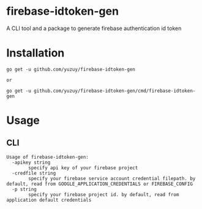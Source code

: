 # firebase-idtoken-gen
A CLI tool and a package to generate firebase authentication id token

# Installation
```
go get -u github.com/yuzuy/firebase-idtoken-gen

or

go get -u github.com/yuzuy/firebase-idtoken-gen/cmd/firebase-idtoken-gen
```

# Usage
## CLI

```
Usage of firebase-idtoken-gen:
  -apikey string
    	specify api key of your firebase project
  -credfile string
    	specify your firebase service account credential filepath. by default, read from GOOGLE_APPLICATION_CREDENTIALS or FIREBASE_CONFIG
  -p string
    	specify your firebase project id. by default, read from application default credentials
```
